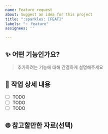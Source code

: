 ```yaml
---
name: Feature request
about: Suggest an idea for this project
title: ":sparkles: [FEAT]"
labels: "✨ feature"
assignees: ''

---
```


## :sparkles: 어떤 기능인가요?

> 추가하려는 기능에 대해 간결하게 설명해주세요

## :memo: 작업 상세 내용

- [ ] TODO
- [ ] TODO
- [ ] TODO

## :globe_with_meridians: 참고할만한 자료(선택)

